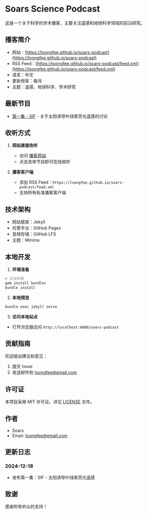 # Soars Science Podcast

这是一个关于科学的学术播客，主要关注遥感和地球科学领域的前沿研究。

## 播客简介

- 网站：[https://loongfee.github.io/soars-podcast](https://loongfee.github.io/soars-podcast)
- RSS Feed：[https://loongfee.github.io/soars-podcast/feed.xml](https://loongfee.github.io/soars-podcast/feed.xml)
- 语言：中文
- 更新频率：每月
- 主题：遥感、地球科学、学术研究

## 最新节目

- [第一集 - SIF](https://loongfee.github.io/soars-podcast/podcast/2024/12/18/001-SIF.html) - 关于太阳诱导叶绿素荧光遥感的讨论

## 收听方式

1. **网站直接收听**
   - 访问 [播客网站](https://loongfee.github.io/soars-podcast)
   - 点击具体节目即可在线收听

2. **播客客户端**
   - 添加 RSS Feed：`https://loongfee.github.io/soars-podcast/feed.xml`
   - 支持所有标准播客客户端

## 技术架构

- 网站框架：Jekyll
- 托管平台：GitHub Pages
- 音频存储：GitHub LFS
- 主题：Minima

## 本地开发

1. **环境准备**

```bash
# 安装依赖
gem install bundler
bundle install
```

2. **本地预览**

```bash
bundle exec jekyll serve
```

3. **访问本地站点**
- 打开浏览器访问 `http://localhost:4000/soars-podcast`

## 贡献指南

欢迎提出建议和意见：
1. 提交 Issue
2. 发送邮件到 loongfee@email.com

## 许可证

本项目采用 MIT 许可证。详见 [LICENSE](LICENSE) 文件。

## 作者

- Soars
- Email: loongfee@email.com

## 更新日志

### 2024-12-18
- 发布第一集：SIF - 太阳诱导叶绿素荧光遥感

## 致谢

感谢所有听众的支持！
